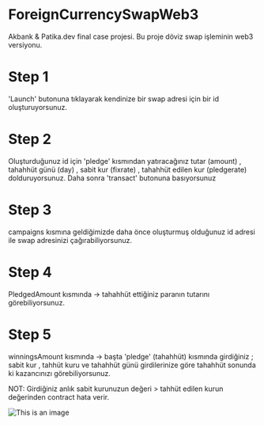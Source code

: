# ForeignCurrencySwapWeb3
Akbank &amp; Patika.dev final case projesi. Bu proje döviz swap işleminin web3 versiyonu.

# Step 1
'Launch' butonuna tıklayarak kendinize bir swap adresi için bir id oluşturuyorsunuz.

# Step 2
Oluşturduğunuz id için 'pledge' kısmından yatıracağınız tutar (amount) , tahahhüt günü (day) , sabit kur (fixrate) , tahahhüt edilen kur (pledgerate) dolduruyorsunuz. Daha sonra 'transact' butonuna basıyorsunuz

# Step 3
campaigns kısmına geldiğimizde daha önce oluşturmuş olduğunuz id adresi ile swap adresinizi çağırabiliyorsunuz.

# Step 4
PledgedAmount kısmında -> tahahhüt ettiğiniz paranın tutarını görebiliyorsunuz.

# Step 5
winningsAmount kısmında -> başta 'pledge' (tahahhüt) kısmında girdiğiniz ; sabit kur , tahhüt kuru ve tahahhüt günü girdilerinize göre tahahhüt sonunda ki kazancınızı görebiliyorsunuz.

NOT: Girdiğiniz anlık sabit kurunuzun değeri > tahhüt edilen kurun değerinden contract hata verir.

![This is an image](https://github.com/Memo-Lee/ForeignCurrencySwapWeb3/blob/main/web3.png)
